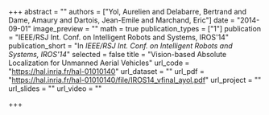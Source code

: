 +++
abstract = ""
authors = ["Yol, Aurelien and Delabarre, Bertrand and Dame, Amaury and Dartois, Jean-Emile and Marchand, Eric"]
date = "2014-09-01"
image_preview = ""
math = true
publication_types = ["1"]
publication = "IEEE/RSJ Int. Conf. on Intelligent Robots and Systems, IROS'14"
publication_short = "In *IEEE/RSJ Int. Conf. on Intelligent Robots and Systems, IROS'14*"
selected = false
title = "Vision-based Absolute Localization for Unmanned Aerial Vehicles"
url_code = "https://hal.inria.fr/hal-01010140"
url_dataset = ""
url_pdf = "https://hal.inria.fr/hal-01010140/file/IROS14_vfinal_ayol.pdf"
url_project = ""
url_slides = ""
url_video = ""

+++
